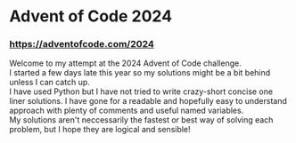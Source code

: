# Advent of Code 2024
### https://adventofcode.com/2024  
Welcome to my attempt at the 2024 Advent of Code challenge.  
I started a few days late this year so my solutions might be a bit behind unless I can catch up.  
I have used Python but I have not tried to write crazy-short concise one liner solutions. I have gone for a readable and hopefully easy to understand approach with plenty of comments and useful named variables.  
My solutions aren't neccessarily the fastest or best way of solving each problem, but I hope they are logical and sensible!